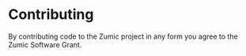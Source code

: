# Contributing

By contributing code to the Zumic project in any form you agree
to the Zumic Software Grant.
